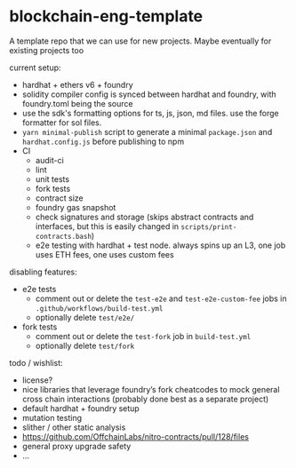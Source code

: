 # blockchain-eng-template

A template repo that we can use for new projects. Maybe eventually for existing projects too

current setup:
- hardhat + ethers v6 + foundry
- solidity compiler config is synced between hardhat and foundry, with foundry.toml being the source
- use the sdk's formatting options for ts, js, json, md files. use the forge formatter for sol files.
- `yarn minimal-publish` script to generate a minimal `package.json` and `hardhat.config.js` before publishing to npm
- CI
    - audit-ci
    - lint
    - unit tests
    - fork tests
    - contract size
    - foundry gas snapshot
    - check signatures and storage (skips abstract contracts and interfaces, but this is easily changed in `scripts/print-contracts.bash`)
    - e2e testing with hardhat + test node. always spins up an L3, one job uses ETH fees, one uses custom fees

disabling features:
- e2e tests
    - comment out or delete the `test-e2e` and `test-e2e-custom-fee` jobs in `.github/workflows/build-test.yml`
    - optionally delete `test/e2e/`
- fork tests
    - comment out or delete the `test-fork` job in `build-test.yml`
    - optionally delete `test/fork`

todo / wishlist:
- license?
- nice libraries that leverage foundry’s fork cheatcodes to mock general cross chain interactions (probably done best as a separate project)
- default hardhat + foundry setup
- mutation testing
- slither / other static analysis
- https://github.com/OffchainLabs/nitro-contracts/pull/128/files
- general proxy upgrade safety
- ...
